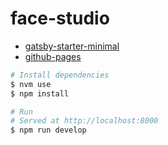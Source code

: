 # face-studio

- [gatsby-starter-minimal](https://github.com/gatsbyjs/gatsby-starter-minimal)
- [github-pages](https://ocampco.github.io/face-studio/)

```bash
# Install dependencies
$ nvm use
$ npm install

# Run
# Served at http://localhost:8000
$ npm run develop
```
